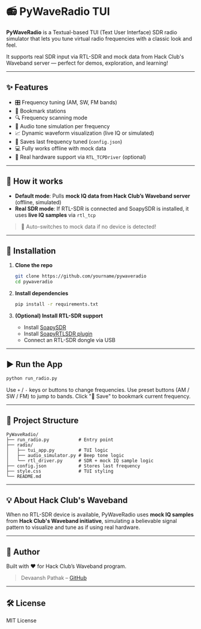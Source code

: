 # 📻 PyWaveRadio TUI

**PyWaveRadio** is a Textual-based TUI (Text User Interface) SDR radio simulator that lets you tune virtual radio frequencies with a classic look and feel.

It supports real SDR input via RTL-SDR and mock data from Hack Club's Waveband server — perfect for demos, exploration, and learning!

---

## ✨ Features

- 🎛️ Frequency tuning (AM, SW, FM bands)
- 🔖 Bookmark stations
- 🔍 Frequency scanning mode
- 🎵 Audio tone simulation per frequency
- 📈 Dynamic waveform visualization (live IQ or simulated)
- 💾 Saves last frequency tuned (`config.json`)
- 💻 Fully works offline with mock data
- 🧪 Real hardware support via `RTL_TCPDriver` (optional)

---

## 🚦 How it works

- **Default mode**: Pulls **mock IQ data from Hack Club’s Waveband server** (offline, simulated)
- **Real SDR mode**: If RTL-SDR is connected and SoapySDR is installed, it uses **live IQ samples** via `rtl_tcp`

> 🔌 Auto-switches to mock data if no device is detected!

---

## 🧰 Installation

1. **Clone the repo**
    ```bash
    git clone https://github.com/yourname/pywaveradio
    cd pywaveradio
    ```

2. **Install dependencies**
    ```bash
    pip install -r requirements.txt
    ```

3. **(Optional) Install RTL-SDR support**
    - Install [SoapySDR](https://github.com/pothosware/SoapySDR)
    - Install [SoapyRTLSDR plugin](https://github.com/pothosware/SoapyRTLSDR)
    - Connect an RTL-SDR dongle via USB

---

## ▶️ Run the App

```bash
python run_radio.py
````

Use `+` / `-` keys or buttons to change frequencies.
Use preset buttons (AM / SW / FM) to jump to bands.
Click "🔖 Save" to bookmark current frequency.

---

## 📁 Project Structure

```
PyWaveRadio/
├── run_radio.py           # Entry point
├── radio/
│   ├── tui_app.py         # TUI logic
│   ├── audio_simulator.py # Beep tone logic
│   └── rtl_driver.py      # SDR + mock IQ sample logic
├── config.json            # Stores last frequency
├── style.css              # TUI styling
└── README.md
```

---

## 💡 About Hack Club's Waveband

When no RTL-SDR device is available, PyWaveRadio uses **mock IQ samples** from **Hack Club's Waveband initiative**, simulating a believable signal pattern to visualize and tune as if using real hardware.

---

## 👤 Author

Built with ❤️ for Hack Club’s Waveband program.

> Devaansh Pathak – [GitHub](https://github.com/devaansh-pathak)

---

## 🛠 License

MIT License
